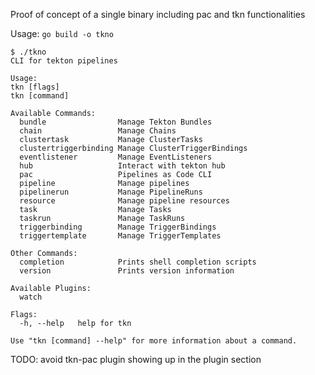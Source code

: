 Proof of concept of a single binary including pac and tkn functionalities

Usage: `go build -o tkno` 

```
$ ./tkno
CLI for tekton pipelines

Usage:
tkn [flags]
tkn [command]

Available Commands:
  bundle                Manage Tekton Bundles
  chain                 Manage Chains
  clustertask           Manage ClusterTasks
  clustertriggerbinding Manage ClusterTriggerBindings
  eventlistener         Manage EventListeners
  hub                   Interact with tekton hub
  pac                   Pipelines as Code CLI
  pipeline              Manage pipelines
  pipelinerun           Manage PipelineRuns
  resource              Manage pipeline resources
  task                  Manage Tasks
  taskrun               Manage TaskRuns
  triggerbinding        Manage TriggerBindings
  triggertemplate       Manage TriggerTemplates

Other Commands:
  completion            Prints shell completion scripts
  version               Prints version information

Available Plugins:
  watch

Flags:
  -h, --help   help for tkn

Use "tkn [command] --help" for more information about a command.
```

TODO: avoid tkn-pac plugin showing up in the plugin section
